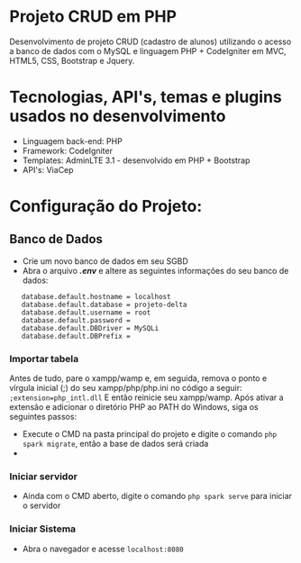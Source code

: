  
# Projeto CRUD em PHP
Desenvolvimento de projeto CRUD (cadastro de alunos) utilizando o acesso a banco de dados com o MySQL e linguagem PHP + CodeIgniter em MVC, HTML5, CSS, Bootstrap e Jquery.

# Tecnologias, API's, temas e plugins usados no desenvolvimento
- Linguagem back-end: PHP
- Framework: CodeIgniter
- Templates: AdminLTE 3.1 - desenvolvido em PHP + Bootstrap
- API's: ViaCep

# Configuração do Projeto:
## Banco de Dados
 - Crie um novo banco de dados em seu SGBD
 - Abra o arquivo **_.env_** e altere as seguintes informações do seu banco de dados:
```
   database.default.hostname = localhost
   database.default.database = projeto-delta
   database.default.username = root
   database.default.password = 
   database.default.DBDriver = MySQLi
   database.default.DBPrefix =
```
### Importar tabela
Antes de tudo, pare o xampp/wamp e, em seguida, remova o ponto e vírgula inicial (;) do seu xampp/php/php.ini no código a seguir:
`;extension=php_intl.dll`
E então reinicie seu xampp/wamp.
Após ativar a extensão e adicionar o diretório PHP ao PATH do Windows, siga os seguintes passos:
 - Execute o CMD na pasta principal do projeto e digite o comando `php spark migrate`, então a base de dados será criada
 - 
### Iniciar servidor
 - Ainda com o CMD aberto, digite o comando `php spark serve` para iniciar o servidor
### Iniciar Sistema
 - Abra o navegador e acesse `localhost:8080`
